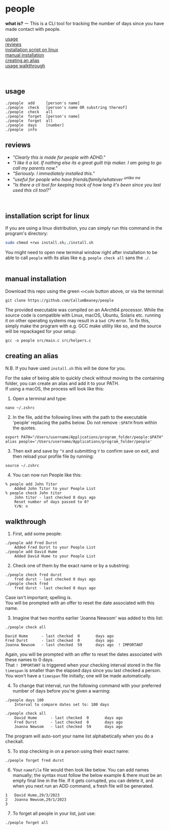 # people

**what is?**  ー This is a CLI tool for tracking the number of days since you have made contact with people.  

[usage](#usage)  
[reviews](#reviews)  
[installation script on linux](#installation-script-for-linux)  
[manual installation](#manual-installation)  
[creating an alias](#creating-an-alias)  
[usage walkthrough](#walkthrough)  

<br>

## usage
```
./people  add     [person's name]
./people  check   [person's name OR substring thereof]
./people  check   all
./people  forget  [person's name]
./people  forget  all
./people  days    [number]
./people  info
```

## reviews  
 - <i>"Clearly this is made for people with ADHD."</i>  
 - <i>"I like it a lot. If nothing else its a great guilt trip maker. I am going to go call my parents now."</i>  
 - <i>"Seriously. I immediately installed this."</i>  
 - <i>"useful for people who have friends/family/whatever <sup>unlike me</sup></i>  
 - <i>"Is there a cli tool for keeping track of how long it's been since you last used this cli tool?"</i>    

<br>

## installation script for linux
If you are using a linux distribution, you can simply run this command in the program's directory:
```bash
sudo chmod +rwx install.sh;./install.sh
```
You might need to open new terminal window right after installation to be able to call `people` with its alias like e.g. `people check all` sans the `./`.  
<br>

## manual installation
Download this repo using the green `<>Code` button above, or via the terminal:  
```
git clone https://github.com/CallumBeaney/people  
```  
The provided executable was compiled on an AArch64 processor. While the source code is compatible with Linux, macOS, Ubuntu, Solaris etc.   running it on other operating systems may result in a `bad CPU` error. To fix this, simply make the program with e.g. GCC make utility like so, and the source will be repackaged for your setup:  
```
gcc -o people src/main.c src/helpers.c
```
  
  
## creating an alias
N.B. If you have used `install.sh` this will be done for you.  
  
For the sake of being able to quickly check without moving to the containing folder, you can create an alias and add it to your PATH.  
If using a macOS, the process will look like this:  

1. Open a terminal and type:
```
nano ~/.zshrc
```  
2. In the file, add the following lines with the path to the executable 'people' replacing the paths below. Do not remove `:$PATH` from within the quotes.  
```
export PATH="/Users/username/Applications/program_folder/people:$PATH"
alias people='/Users/username/Applications/program_folder/people'
```  
3. Then exit and save by `^X` and submitting `Y` to confirm save on exit, and then reload your profile file by running:
```
source ~/.zshrc
```  
4. You can now run People like this:  

```
% people add John Titor        
	Added John Titor to your People List
% people check John titor
	John titor - last checked 0 days ago
    Reset number of days passed to 0?
    Y/N: n
```


## walkthrough
1. First, add some people:  
```
./people add Fred Durst 
    Added Fred Durst to your People List
./people add David Hume
    Added David Hume to your People List
```
2. Check one of them by the exact name or by a substring:
```
./people check fred durst
    fred durst - last checked 0 days ago
./people check fred
    fred durst - last checked 0 days ago
```
Case isn't important; spelling is.  
You will be prompted with an offer to reset the date associated with this name.   
  
3. Imagine that two months earlier 'Joanna Newsom' was added to this list:

```       
./people check all

David Hume      - last checked  0       days ago
Fred Durst      - last checked  0       days ago
Joanna Newsom   - last checked  59      days ago  ! IMPORTANT
```
Again, you will be prompted with an offer to reset the dates associated with these names to 0 days.  
That `! IMPORTANT` is triggered when your checking interval stored in the file `timespan` is smaller than the elapsed days since you last checked a person.  
You won't have a `timespan` file initially; one will be made automatically.  
  
4. To change that interval, run the following command with your preferred number of days before you're given a warning:  
```
./people days 100                 
    Interval to compare dates set to: 100 days 

./people check all        
    David Hume      - last checked  0       days ago
    Fred Durst      - last checked  0       days ago
    Joanna Newsom   - last checked  59      days ago
```
The program will auto-sort your name list alphabetically when you do a checkall.  
  
5. To stop checking in on a person using their exact name:  
```
./people forget fred durst
```
6. Your `namefile` file would then look like below. You can add names manually; the syntax must follow the below example & there must be an empty final line in the file.  If it gets corrupted, you can delete it, and when you next run an ADD command, a fresh file will be generated.
```
1   David Hume,29/3/2023
2   Joanna Newsom,29/1/2023
3      
```
7. To forget all people in your list, just use:
```
./people forget all
```
  
